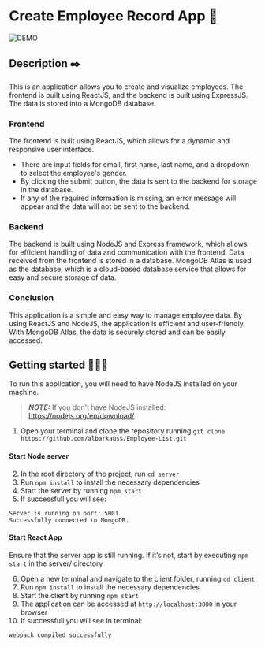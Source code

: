 # Create Employee Record App  📑

![DEMO](https://user-images.githubusercontent.com/119751609/212564591-1982f859-ea14-4776-8032-7f2817e68367.gif)

## Description ✒️

This is an application allows you to create and visualize employees. The frontend is built using ReactJS, and the backend is built using ExpressJS. The data is stored into a MongoDB database.

### Frontend
The frontend is built using ReactJS, which allows for a dynamic and responsive user interface.
- There are input fields for email, first name, last name, and a dropdown to select the employee's gender.
- By clicking the submit button, the data is sent to the backend for storage in the database.
- If any of the required information is missing, an error message will appear and the data will not be sent to the backend.

### Backend 
The backend is built using NodeJS and Express framework, which allows for efficient handling of data and communication with the frontend.
Data received from the frontend is stored in a database. MongoDB Atlas is used as the database, which is a cloud-based database service that allows for easy and secure storage of data.

### Conclusion
This application is a simple and easy way to manage employee data. By using ReactJS and NodeJS, the application is efficient and user-friendly. With MongoDB Atlas, the data is securely stored and can be easily accessed.


## Getting started 👩🏽‍💻
To run this application, you will need to have NodeJS installed on your machine.

> **_NOTE:_** If you don't have NodeJS installed: https://nodejs.org/en/download/

1. Open your terminal and clone the repository running `git clone https://github.com/albarkauss/Employee-List.git`
#### Start Node server  
2. In the root directory of the project, run `cd server`
3. Run `npm install` to install the necessary dependencies
4. Start the server by running `npm start`
5. If successfull you will see: 
```
Server is running on port: 5001
Successfully connected to MongoDB.
```

#### Start React App
Ensure that the server app is still running. If it’s not, start by executing `npm start` in the server/ directory

6. Open a new terminal and navigate to the client folder, running `cd client`
7. Run `npm install` to install the necessary dependencies
8. Start the client by running `npm start`
9. The application can be accessed at `http://localhost:3000` in your browser
10. If successfull you will see in terminal:
```
webpack compiled successfully
```


